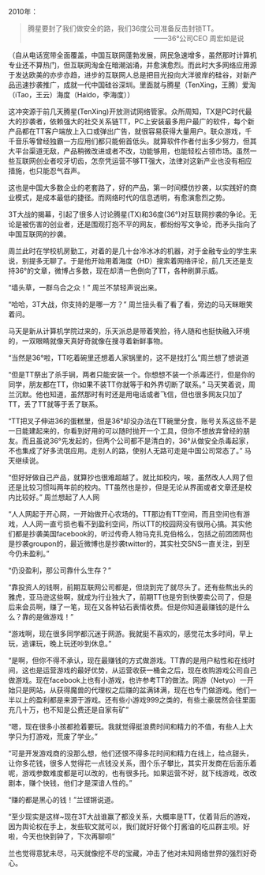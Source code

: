 2010年：
>腾星要封了我们做安全的路，我们36度公司准备反击封锁TT。
                              ——36°公司CEO 周宏如是说

（自从电话宽带全面覆盖，中国互联网蓬勃发展，网民急速增多，虽然那时计算机专业还不算热门，但互联网淘金在暗潮汹涌，并愈演愈烈。而此时大多网络应用源于发达欧美的亦步亦趋，进步的互联网人总是把目光投向大洋彼岸的硅谷，对新产品迅速抄袭推广，成就一代中国硅谷深圳。里面就与腾星（TenXing，王腾）爱淘（iTao，王云）海度（Haido，李海度））


这冲突源于前几天腾星(TenXing)开放测试网络管家。众所周知，TX是PC时代最大的抄袭者，依赖强大的社交关系链TT，PC上安装最多用户最广的软件，每个新产品都在TT客户端放上入口或弹出广告，就很容易获得大量用户。联众游戏，千千音乐等曾经独霸一方应用们都只能俯首低头。就算软件作者付出多少努力，但其大平台渠道无敌，产品稍微改进或者不改，功能够用，也能轻松占领市场。虽然一些互联网创业者咬牙切齿，怎奈凭运营不够TT强大，法律对这新产业也没有相应措施，也只能忍气吞声。


这也是中国大多数企业的老套路了，好的产品，第一时间模仿抄袭，以实践好的商业模式，是成本最低的捷径。而网络时代的信息透明，有愈演愈烈之势。


3T大战的揭幕，引起了很多人讨论腾星(TX)和36度(36°)对互联网抄袭的争论。无论是被伤害的创业者，还是围观打抱不平的网友，都纷纷写文争论，而矛头指向了中国互联网的抄袭。


周兰此时在学校机房勤工，对着的是几十台冷冰冰的机器，对于金融专业的学生来说，别提多无聊了。于是他开始用着海度（HD）搜索着网络评论，前几天还是支持36°的文章，微博占多数，现在却清一色倒向了TT，各种刷屏示威。


“墙头草，一群乌合之众！” 周兰不禁轻声说出来。


“哈哈，3T大战，你支持的是哪一方？” 周兰扭头看了看了看，旁边的马天眯眼笑着问。


马天是新从计算机学院过来的，乐天派总是带着笑脸，待人随和也挺快融入环境的，一双眼睛就像天真好奇就像在搜寻着新鲜事物。


“当然是36°啦，TT吃着碗里还想着人家锅里的，这不是找打么”周兰想了想说道


“但是TT祭出了杀手锏，两者只能安装一个。你想想不装一个杀毒还行，但是你的同学，朋友都在TT，你如果不装TT你就等于和外界切断了联系。” 马天笑着说，周兰沉默。他也知道，虽然那时有时还是用电话或者飞信，但也很多网友只加了TT，丢了TT就等于丢了联系。


“TT把叉子伸进36的蛋糕里，但是36°却没办法在TT碗里分食，账号关系这些不是一日能建起来的，你看到好用的可以随时抛开一个工具，但你不想放弃曾经的朋友。而且虽说36°先发起的，但两个公司都不是清白的，36°从做安全杀毒起家，不也集成了好多流氓应用。走别人的路，使别人无路可走是中国公司常态了。” 马天继续说。


“但好好做自己产品，就算抄也很难超越了。就比如校内，唉，虽然改人人网了但还是比较习惯叫两年前的校内。TT虽然也是抄，但是无论从界面或者文章还是校内比较好。” 周兰想起了人人网


“人人网起于开心网，一开始做开心农场的。TT那边有TT空间，而且空间也有游戏，人人网一直亏损也看不到盈利空间，所以TT的校园网没有很用心搞。其实他们都是抄袭美国facebook的，听过传奇人物马克扎克伯格么，包括之前团团网也是抄袭groupon的，最近微博也是抄袭twitter的，其实社交SNS一直关注，到至今仍未盈利。”


“仍没盈利，那公司靠什么生存？”


“靠投资人的钱啊，前期互联网公司都是，但烧到完了就尽头了。还有些熬出头的雅虎，亚马逊这些啊，就成为行业独大了，前期TT也是穷到快要卖公司了，但是后来会员啊，赚了一笔，现在又各种钻石表情收费。但是你知道最赚钱的是什么么？靠的是做游戏！”


“游戏啊，现在很多同学都沉迷于网游。我就挺不喜欢的，感觉花太多时间，早上玩，逃课玩，晚上玩还吵到休息。”


“是啊，但你不得不承认，现在最赚钱的方式做游戏。TT靠的是用户粘性和在线时间，这也是运营游戏的最好优势，从运营收获一桶金之后，现在收购游戏公司自己做游戏。现在facebook上也有小游戏，也许参考TT的做法。网游（Netyo）一开始只是网站，从获得魔兽的代理权之后赚的盆满钵满，现在也专门做游戏。他们一半以上的盈利都是来源于游戏。还有些小游戏999之类的，有些土豪居然会往里面充几十万，也不知是公费还是自家有矿”


“嗯，现在很多小孩都抢着要玩。我就觉得挺浪费时间和精力的不值，有些人上大学只为打游戏，荒废了学业。”


“可是开发游戏商的没那么想，他们还恨不得多花时间和精力在线上，给点甜头，让你多花钱，很多人觉得花一点钱没关系，图个乐子攀比，其实开发商在后面乐着呢，游戏参数难度都是可以改的，也有很多托。如果运营不好，就下线游戏，改改剧本，赚个快钱，他们才是深谙人性的。”


“赚的都是黑心的钱！”兰铿锵说道。


“至少现实是这样~现在3T大战谁赢了都没关系，大概率是TT，仗着背后的游戏，因为舆论权在手上，发些软文就可以，我们就好好做个打酱油的吃瓜群主呗。好啦，今天也快到钟了，下次再聊呗”


兰也觉得意犹未尽，马天就像挖不尽的宝藏，冲击了他对未知网络世界的强烈好奇心。